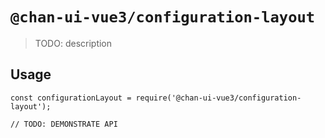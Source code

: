# `@chan-ui-vue3/configuration-layout`

> TODO: description

## Usage

```
const configurationLayout = require('@chan-ui-vue3/configuration-layout');

// TODO: DEMONSTRATE API
```
